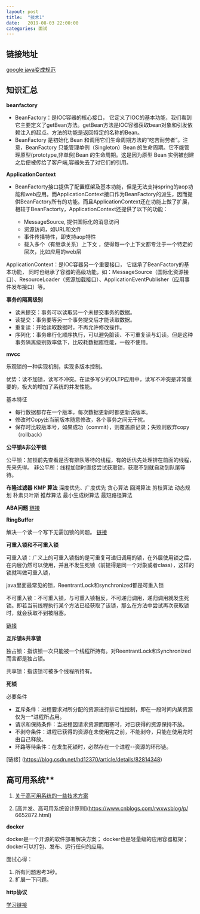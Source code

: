 ```yaml
---
layout: post
title:  "技术1"
date:   2019-08-03 22:00:00
categories: 面试
---
```


 ## 链接地址
 
[google java变成规范](https://www.cnblogs.com/lanxuezaipiao/p/3534447.html)

 ## 知识汇总
 

 **beanfactory**

* BeanFactory：是IOC容器的核心接口， 它定义了IOC的基本功能，我们看到它主要定义了getBean方法。getBean方法是IOC容器获取bean对象和引发依赖注入的起点。方法的功能是返回特定的名称的Bean。
* BeanFactory 是初始化 Bean 和调用它们生命周期方法的“吃苦耐劳者”。注意，BeanFactory 只能管理单例（Singleton）Bean 的生命周期。它不能管理原型(prototype,非单例)Bean 的生命周期。这是因为原型 Bean 实例被创建之后便被传给了客户端,容器失去了对它们的引用。

**ApplicationContext**

* BeanFactorty接口提供了配置框架及基本功能，但是无法支持spring的aop功能和web应用。而ApplicationContext接口作为BeanFactory的派生，因而提供BeanFactory所有的功能。而且ApplicationContext还在功能上做了扩展，相较于BeanFactorty，ApplicationContext还提供了以下的功能： 

    * MessageSource, 提供国际化的消息访问  
    * 资源访问，如URL和文件  
    * 事件传播特性，即支持aop特性
    * 载入多个（有继承关系）上下文 ，使得每一个上下文都专注于一个特定的层次，比如应用的web层 

ApplicationContext：是IOC容器另一个重要接口， 它继承了BeanFactory的基本功能， 同时也继承了容器的高级功能，如：MessageSource（国际化资源接口）、ResourceLoader（资源加载接口）、ApplicationEventPublisher（应用事件发布接口）等。

**事务的隔离级别**

* 读未提交：事务可以读取另一个未提交事务的数据。
* 读提交：事务要等另一个事务提交后才能读取数据。
* 重复读：开始读取数据时，不再允许修改操作。
* 序列化：事务串行化顺序执行，可以避免脏读、不可重复读与幻读。但是这种事务隔离级别效率低下，比较耗数据库性能，一般不使用。

**mvcc**

乐观锁的一种实现机制，实现多版本控制。

优势：读不加锁，读写不冲突。在读多写少的OLTP应用中，读写不冲突是非常重要的，极大的增加了系统的并发性能。

基本特征

* 每行数据都存在一个版本，每次数据更新时都更新该版本。
* 修改时Copy出当前版本随意修改，各个事务之间无干扰。
* 保存时比较版本号，如果成功（commit），则覆盖原记录；失败则放弃copy（rollback）

**公平锁&非公平锁**

公平锁：加锁前先查看是否有排队等待的线程，有的话优先处理排在前面的线程，先来先得。
非公平所：线程加锁时直接尝试获取锁，获取不到就自动到队尾等待。

**布隆过滤器**
**KMP 算法**
深度优先、广度优先
贪心算法
回溯算法
剪枝算法
动态规划
朴素贝叶斯
推荐算法
最小生成树算法
最短路径算法

**ABA问题**
[链接](https://www.jianshu.com/p/72d02353dc7e)

**RingBuffer**

解决一个读一个写下无需加锁的问题。
[链接](https://blog.csdn.net/jkqwd1222/article/details/82194305)

**可重入锁和不可重入锁**

可重入锁：广义上的可重入锁指的是可重复可递归调用的锁，在外层使用锁之后，在内层仍然可以使用，并且不发生死锁（前提得是同一个对象或者class），这样的锁就叫做可重入锁，

java里面最常见的锁，ReentrantLock和synchronized都是可重入锁

不可重入锁：不可重入锁，与可重入锁相反，不可递归调用，递归调用就发生死锁。即若当前线程执行某个方法已经获取了该锁，那么在方法中尝试再次获取锁时，就会获取不到被阻塞。

[链接](https://blog.csdn.net/w178191520/article/details/86563603)

**互斥锁&共享锁**

独占锁：指该锁一次只能被一个线程所持有。对ReentrantLock和Synchronized而言都是独占锁。

共享锁：指该锁可被多个线程所持有。

**死锁**

必要条件

* 互斥条件：进程要求对所分配的资源进行排它性控制，即在一段时间内某资源仅为一*进程所占用。
* 请求和保持条件：当进程因请求资源而阻塞时，对已获得的资源保持不放。
* 不剥夺条件：进程已获得的资源在未使用完之前，不能剥夺，只能在使用完时由自己释放。
* 环路等待条件：在发生死锁时，必然存在一个进程--资源的环形链。

[链接] (https://blog.csdn.net/hd12370/article/details/82814348)

## 高可用系统**

1. [关于高可用系统的一些技术方案](https://blog.csdn.net/hustspy1990/article/details/78008324)

2. [高并发、高可用系统设计原则](https://www.cnblogs.com/rwxwsblog/p/
6652872.html)

**docker**

docker是一个开源的软件部署解决方案；
docker也是轻量级的应用容器框架；
docker可以打包、发布、运行任何的应用。

面试心得：

1. 所有问题思考3秒。
2. 扩展一下问题。

**http协议**

[学习链接](https://www.cnblogs.com/chenliyang/p/6558756.html)